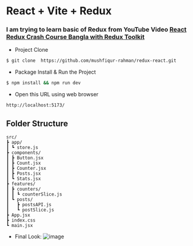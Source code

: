 # React + Vite + Redux

### I am trying to learn basic of Redux from YouTube Video [React Redux Crash Course Bangla with Redux Toolkit](https://www.youtube.com/watch?v=qhll3DXuLHI)

- Project Clone

```bash script
$ git clone  https://github.com/mushfiqur-rahman/redux-react.git
```

- Package Install & Run the Project

```bash script
$ npm install && npm run dev
```

- Open this URL using web browser

```url
http://localhost:5173/
```

## Folder Structure

```
src/
┣ app/
┃ ┗ store.js
┣ components/
┃ ┣ Button.jsx
┃ ┣ Count.jsx
┃ ┣ Counter.jsx
┃ ┣ Posts.jsx
┃ ┗ Stats.jsx
┣ features/
┃ ┣ counters/
┃ ┃ ┗ counterSlice.js
┃ ┗ posts/
┃   ┣ postsAPI.js
┃   ┗ postSlice.js
┣ App.jsx
┣ index.css
┗ main.jsx
```
- Final Look:
![image](https://github.com/mushfiqur-rahman/redux-react/assets/26889268/b65671b8-d968-4970-baf6-007edf75471c)




